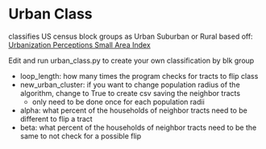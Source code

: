 # Urban Class
classifies US census block groups as Urban Suburban or Rural based off:
[Urbanization Perceptions Small Area Index
](https://www.huduser.gov/portal/AHS-neighborhood-description-study-2017.html#small-area-tab)

Edit and run urban_class.py to create your own classification by blk group
- loop_length: how many times the program checks for tracts to flip class
- new_urban_cluster: if you want to change population radius of the algorithm, change to True to create csv saving the neighbor tracts
  - only need to be done once for each population radii
- alpha: what percent of the households of neighbor tracts need to be different to flip a tract
- beta: what percent of the households of neighbor tracts need to be the same to not check for a possible flip
    
